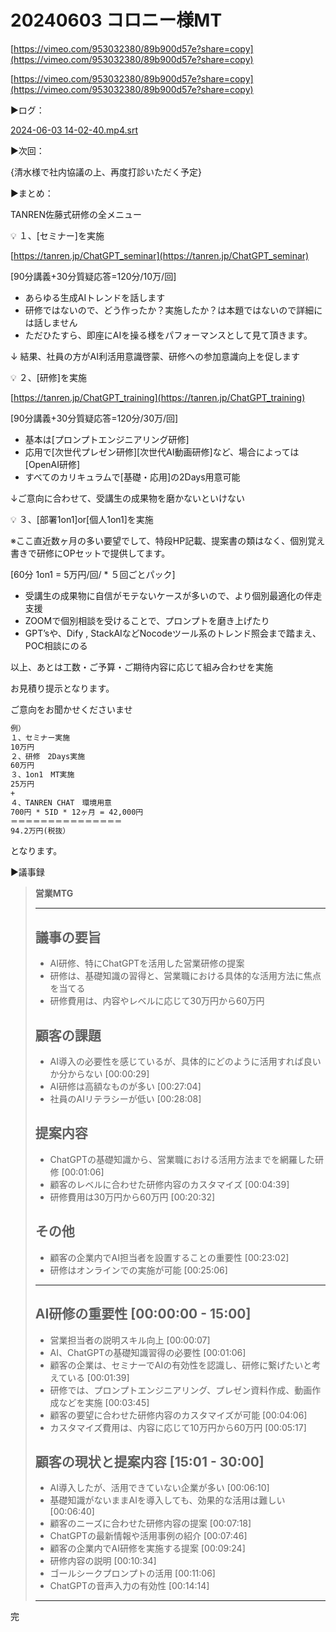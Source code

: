 # 20240603 コロニー様MT

[https://vimeo.com/953032380/89b900d57e?share=copy](https://vimeo.com/953032380/89b900d57e?share=copy)

[https://vimeo.com/953032380/89b900d57e?share=copy](https://vimeo.com/953032380/89b900d57e?share=copy)

▶️ログ：

[2024-06-03 14-02-40.mp4.srt](20240603%20%E3%82%B3%E3%83%AD%E3%83%8B%E3%83%BC%E6%A7%98MT%205b2db737cd4b4c329f378543fafac09d/2024-06-03_14-02-40.mp4.srt)

▶️次回：

{清水様で社内協議の上、再度打診いただく予定}

▶️まとめ：

TANREN佐藤式研修の全メニュー

<aside>
💡 １、[セミナー]を実施

</aside>

[https://tanren.jp/ChatGPT_seminar](https://tanren.jp/ChatGPT_seminar)

[90分講義+30分質疑応答=120分/10万/回]

- あらゆる生成AIトレンドを話します
- 研修ではないので、どう作ったか？実施したか？は本題ではないので詳細には話しません
- ただひたすら、即座にAIを操る様をパフォーマンスとして見て頂きます。

↓ 結果、社員の方がAI利活用意識啓蒙、研修への参加意識向上を促します

<aside>
💡 ２、[研修]を実施

</aside>

[https://tanren.jp/ChatGPT_training](https://tanren.jp/ChatGPT_training)

[90分講義+30分質疑応答=120分/30万/回]

- 基本は[プロンプトエンジニアリング研修]
- 応用で[次世代プレゼン研修][次世代AI動画研修]など、場合によっては[OpenAI研修]
- すべてのカリキュラムで[基礎・応用]の2Days用意可能

↓ご意向に合わせて、受講生の成果物を磨かないといけない

<aside>
💡 ３、[部署1on1]or[個人1on1]を実施

</aside>

※ここ直近数ヶ月の多い要望でして、特段HP記載、提案書の類はなく、個別覚え書きで研修にOPセットで提供してます。

[60分 1on1 = 5万円/回/ * ５回ごとパック]

- 受講生の成果物に自信がモテないケースが多いので、より個別最適化の伴走支援
- ZOOMで個別相談を受けることで、プロンプトを磨き上げたり
- GPT’sや、Dify , StackAIなどNocodeツール系のトレンド照会まで踏まえ、POC相談にのる

以上、あとは工数・ご予算・ご期待内容に応じて組み合わせを実施

お見積り提示となります。

ご意向をお聞かせくださいませ

```markdown
例）
１、セミナー実施
10万円
２、研修　2Days実施
60万円
３、1on1　MT実施
25万円
+
４、TANREN CHAT　環境用意
700円 * 5ID * 12ヶ月 = 42,000円
＝＝＝＝＝＝＝＝＝＝＝＝＝＝＝
94.2万円(税抜）
```

となります。

▶️議事録

> **営業MTG**
> 
> 
> ---
> 
> ## 議事の要旨
> 
> - AI研修、特にChatGPTを活用した営業研修の提案
> - 研修は、基礎知識の習得と、営業職における具体的な活用方法に焦点を当てる
> - 研修費用は、内容やレベルに応じて30万円から60万円
> 
> ## 顧客の課題
> 
> - AI導入の必要性を感じているが、具体的にどのように活用すれば良いか分からない [00:00:29]
> - AI研修は高額なものが多い [00:27:04]
> - 社員のAIリテラシーが低い [00:28:08]
> 
> ## 提案内容
> 
> - ChatGPTの基礎知識から、営業職における活用方法までを網羅した研修 [00:01:06]
> - 顧客のレベルに合わせた研修内容のカスタマイズ [00:04:39]
> - 研修費用は30万円から60万円 [00:20:32]
> 
> ## その他
> 
> - 顧客の企業内でAI担当者を設置することの重要性 [00:23:02]
> - 研修はオンラインでの実施が可能 [00:25:06]
> 
> ---
> 
> ## AI研修の重要性 [00:00:00 - 15:00]
> 
> - 営業担当者の説明スキル向上 [00:00:07]
> - AI、ChatGPTの基礎知識習得の必要性 [00:01:06]
> - 顧客の企業は、セミナーでAIの有効性を認識し、研修に繋げたいと考えている [00:01:39]
> - 研修では、プロンプトエンジニアリング、プレゼン資料作成、動画作成などを実施 [00:03:45]
> - 顧客の要望に合わせた研修内容のカスタマイズが可能 [00:04:06]
> - カスタマイズ費用は、内容に応じて10万円から60万円 [00:05:17]
> 
> ## 顧客の現状と提案内容 [15:01 - 30:00]
> 
> - AI導入したが、活用できていない企業が多い [00:06:10]
> - 基礎知識がないままAIを導入しても、効果的な活用は難しい [00:06:40]
> - 顧客のニーズに合わせた研修内容の提案 [00:07:18]
> - ChatGPTの最新情報や活用事例の紹介 [00:07:46]
> - 顧客の企業内でAI研修を実施する提案 [00:09:24]
> - 研修内容の説明 [00:10:34]
> - ゴールシークプロンプトの活用 [00:11:06]
> - ChatGPTの音声入力の有効性 [00:14:14]
> 
> ---
> 

完